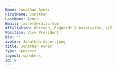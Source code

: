 ```yaml
---
Name: Jonathan Avner
FirstName: Jonathan
LastName: Avner
Email: javner@wrallp.com
Affiliation: Whitman, Requardt & Associates, LLP
Position: Vice President
Bio: ''
avatar: Jonathan Avner.jpeg
title: Jonathan Avner
type: speakers
layout: speakers
id: 8
---
```

